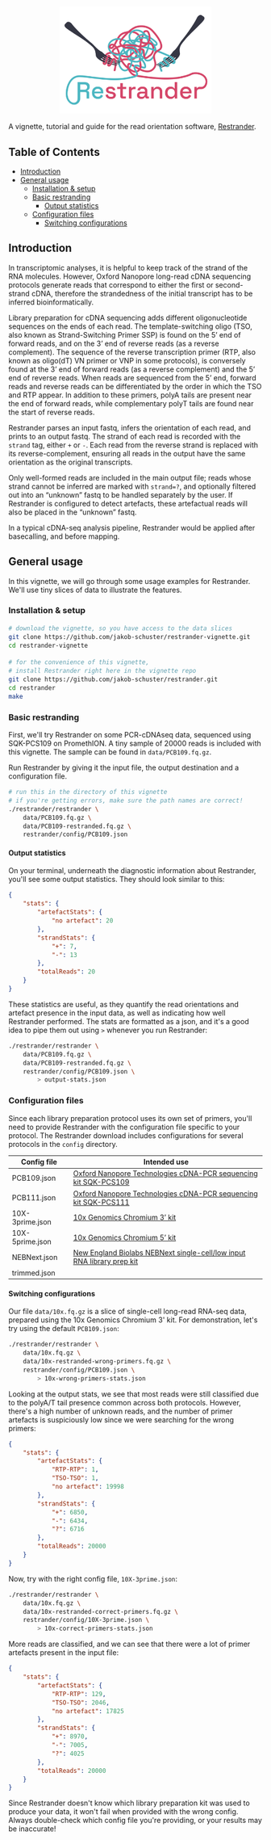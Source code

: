 <p align="center">
    <img src="figures/logo.png" title="Restrander" alt="Restrander" width="300">
</p>

A vignette, tutorial and guide for the read orientation software, [Restrander](https://github.com/jakob-schuster/restrander).

## Table of Contents

- [Introduction](#introduction)
- [General usage](#general-usage)
    - [Installation & setup](#installation--setup)
    - [Basic restranding](#basic-restranding)
        - [Output statistics](#output-statistics)
    - [Configuration files](#configuration-files)
        - [Switching configurations](#switching-configurations)

## Introduction

In transcriptomic analyses, it is helpful to keep track of the strand of the RNA molecules. However, Oxford Nanopore long-read cDNA sequencing protocols generate reads that correspond to either the first or second-strand cDNA, therefore the strandedness of the initial transcript has to be inferred bioinformatically.

Library preparation for cDNA sequencing adds different oligonucleotide sequences on the ends of each read. The template-switching oligo (TSO, also known as Strand-Switching Primer SSP) is found on the 5’ end of forward reads, and on the 3’ end of reverse reads (as a reverse complement). The sequence of the reverse transcription primer (RTP, also known as oligo(dT) VN primer or VNP in some protocols), is conversely found at the 3’ end of forward reads (as a reverse complement) and the 5’ end of reverse reads. When reads are sequenced from the 5’ end, forward reads and reverse reads can be differentiated by the order in which the TSO and RTP appear. In addition to these primers, polyA tails are present near the end of forward reads, while complementary polyT tails are found near the start of reverse reads.

Restrander parses an input fastq, infers the orientation of each read, and prints to an output fastq. The strand of each read is recorded with the `strand` tag, either `+` or `-`. Each read from the reverse strand is replaced with its reverse-complement, ensuring all reads in the output have the same orientation as the original transcripts.

Only well-formed reads are included in the main output file; reads whose strand cannot be inferred are marked with `strand=?`, and optionally filtered out into an “unknown” fastq to be handled separately by the user. If Restrander is configured to detect artefacts, these artefactual reads will also be placed in the “unknown” fastq.

In a typical cDNA-seq analysis pipeline, Restrander would be applied after basecalling, and before mapping.

## General usage

In this vignette, we will go through some usage examples for Restrander. We'll use tiny slices of data to illustrate the features.

### Installation & setup

```bash
# download the vignette, so you have access to the data slices
git clone https://github.com/jakob-schuster/restrander-vignette.git
cd restrander-vignette

# for the convenience of this vignette, 
# install Restrander right here in the vignette repo
git clone https://github.com/jakob-schuster/restrander.git
cd restrander
make
```

### Basic restranding

First, we'll try Restrander on some PCR-cDNAseq data, sequenced using SQK-PCS109 on PromethION. A tiny sample of 20000 reads is included with this vignette. The sample can be found in `data/PCB109.fq.gz`.

Run Restrander by giving it the input file, the output destination and a configuration file.

```bash
# run this in the directory of this vignette
# if you're getting errors, make sure the path names are correct!
./restrander/restrander \
    data/PCB109.fq.gz \
    data/PCB109-restranded.fq.gz \
    restrander/config/PCB109.json
```

#### Output statistics

On your terminal, underneath the diagnostic information about Restrander, you'll see some output statistics. They should look similar to this:

```json
{
    "stats": {
        "artefactStats": {
            "no artefact": 20
        },
        "strandStats": {
            "+": 7,
            "-": 13
        },
        "totalReads": 20
    }
}
```

These statistics are useful, as they quantify the read orientations and artefact presence in the input data, as well as indicating how well Restrander performed. The stats are formatted as a json, and it's a good idea to pipe them out using `>` whenever you run Restrander:

```bash
./restrander/restrander \
    data/PCB109.fq.gz \
    data/PCB109-restranded.fq.gz \
    restrander/config/PCB109.json \
        > output-stats.json
```

### Configuration files

Since each library preparation protocol uses its own set of primers, you'll need to provide Restrander with the configuration file specific to your protocol. The Restrander download includes configurations for several protocols in the `config` directory. 

<table>
    <thead>
        <tr>
            <th>Config file</th>
            <th>Intended use</th>
        </tr>
    </thead>
    <tbody>
        <tr>
            <td>PCB109.json</td>
            <td><a href="https://store.nanoporetech.com/cdna-pcr-sequencing-kit.html">Oxford Nanopore Technologies cDNA-PCR sequencing kit SQK-PCS109</a></td>
        </tr>
        <tr>
            <td>PCB111.json</td>
            <td><a href="https://store.nanoporetech.com/productDetail/?id=cdna-pcr-sequencing-kit111">Oxford Nanopore Technologies cDNA-PCR sequencing kit SQK-PCS111</a></td>
        </tr>
        <tr>
            <td>10X-3prime.json</td>
            <td><a href="https://www.10xgenomics.com/support/single-cell-gene-expression/documentation/steps/library-prep/chromium-single-cell-3-reagent-kits-user-guide-v-3-1-chemistry">10x Genomics Chromium 3’ kit</a></td>
        </tr>
        <tr>
            <td>10X-5prime.json</td>
            <td><a href="https://www.10xgenomics.com/support/single-cell-immune-profiling/documentation/steps/library-prep/chromium-single-cell-5-reagent-kits-user-guide-v-2-chemistry-dual-index">10x Genomics Chromium 5’ kit</a></td>
        </tr>
        <tr>
            <td>NEBNext.json</td>
            <td><a href="https://www.nebiolabs.com.au/products/e6420-nebnext-single-cell-low-input-rna-library-prep-kit-for-illumina#Product%20Information">New England Biolabs NEBNext single-cell/low input RNA library prep kit</a></td>
        </tr>
        <tr>
            <td>trimmed.json</td>
            <td></td>
        </tr>
    </tbody>
</table>

#### Switching configurations

Our file `data/10x.fq.gz` is a slice of single-cell long-read RNA-seq data, prepared using the 10x Genomics Chromium 3' kit. For demonstration, let's try using the default `PCB109.json`:

```bash
./restrander/restrander \
    data/10x.fq.gz \
    data/10x-restranded-wrong-primers.fq.gz \
    restrander/config/PCB109.json \
        > 10x-wrong-primers-stats.json
```

Looking at the output stats, we see that most reads were still classified due to the polyA/T tail presence common across both protocols. However, there's a high number of unknown reads, and the number of primer artefacts is suspiciously low since we were searching for the wrong primers:

```json
{
    "stats": {
        "artefactStats": {
            "RTP-RTP": 1,
            "TSO-TSO": 1,
            "no artefact": 19998
        },
        "strandStats": {
            "+": 6850,
            "-": 6434,
            "?": 6716
        },
        "totalReads": 20000
    }
}
```

Now, try with the right config file, `10X-3prime.json`:

```bash
./restrander/restrander \
    data/10x.fq.gz \
    data/10x-restranded-correct-primers.fq.gz \
    restrander/config/10X-3prime.json \
        > 10x-correct-primers-stats.json
```

More reads are classified, and we can see that there were a lot of primer artefacts present in the input file:

```json
{
    "stats": {
        "artefactStats": {
            "RTP-RTP": 129,
            "TSO-TSO": 2046,
            "no artefact": 17825
        },
        "strandStats": {
            "+": 8970,
            "-": 7005,
            "?": 4025
        },
        "totalReads": 20000
    }
}
```

Since Restrander doesn't know which library preparation kit was used to produce your data, it won't fail when provided with the wrong config. Always double-check which config file you're providing, or your results may be inaccurate!